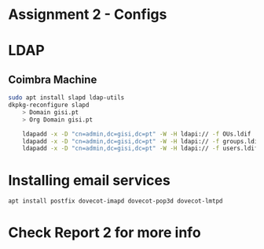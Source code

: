 # Assignment 2 - Configs

# LDAP

## Coimbra Machine
```bash
sudo apt install slapd ldap-utils
dkpkg-reconfigure slapd
    > Domain gisi.pt
    > Org Domain gisi.pt

    ldapadd -x -D "cn=admin,dc=gisi,dc=pt" -W -H ldapi:// -f OUs.ldif
    ldapadd -x -D "cn=admin,dc=gisi,dc=pt" -W -H ldapi:// -f groups.ldif
    ldapadd -x -D "cn=admin,dc=gisi,dc=pt" -W -H ldapi:// -f users.ldif

```

# Installing email services

``` bash
apt install postfix dovecot-imapd dovecot-pop3d dovecot-lmtpd
```

# Check Report 2 for more info